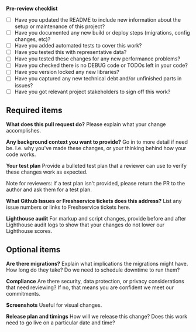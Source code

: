 **Pre-review checklist**
- [ ] Have you updated the README to include new information about the setup or maintenance of this project?
- [ ] Have you documented any new build or deploy steps (migrations, config changes, etc)?
- [ ] Have you added automated tests to cover this work?
- [ ] Have you tested this with representative data?
- [ ] Have you tested these changes for any new performance problems?
- [ ] Have you checked there is no DEBUG code or TODOs left in your code?
- [ ] Have you version locked any new libraries?
- [ ] Have you captured any new technical debt and/or unfinished parts in issues?
- [ ] Have you got relevant project stakeholders to sign off this work?

## Required items

**What does this pull request do?**
Please explain what your change accomplishes.

**Any background context you want to provide?**
Go in to more detail if need be. I.e. why you've made these changes, or your thinking behind how your code works.

**Your test plan**
Provide a bulleted test plan that a reviewer can use to verify these changes work as expected.

Note for reviewers: if a test plan isn't provided, please return the PR to the author and ask them for a test plan.

**What Github Issues or Freshservice tickets does this address?**
List any issue numbers or links to Freshservice tickets here.

**Lighthouse audit**
For markup and script changes, provide before and after Lighthouse audit logs to show that your changes do not lower our Lighthouse scores.

## Optional items

**Are there migrations?**
Explain what implications the migrations might have. How long do they take? Do we need to schedule downtime to run them?

**Compliance**
Are there security, data protection, or privacy considerations that need reviewing? If no, that means you are confident we meet our commitments.

**Screenshots**
Useful for visual changes.

**Release plan and timings**
How will we release this change? Does this work need to go live on a particular date and time?